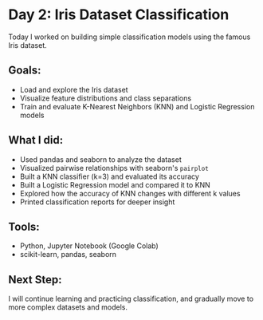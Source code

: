 # Day 2: Iris Dataset Classification

Today I worked on building simple classification models using the famous Iris dataset.

## Goals:
- Load and explore the Iris dataset
- Visualize feature distributions and class separations
- Train and evaluate K-Nearest Neighbors (KNN) and Logistic Regression models

## What I did:
- Used pandas and seaborn to analyze the dataset
- Visualized pairwise relationships with seaborn's `pairplot`
- Built a KNN classifier (k=3) and evaluated its accuracy
- Built a Logistic Regression model and compared it to KNN
- Explored how the accuracy of KNN changes with different k values
- Printed classification reports for deeper insight

## Tools:
- Python, Jupyter Notebook (Google Colab)
- scikit-learn, pandas, seaborn

## Next Step:
I will continue learning and practicing classification, and gradually move to more complex datasets and models.
